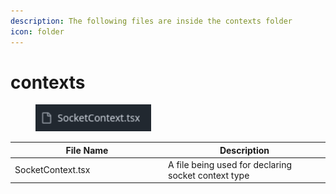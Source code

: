 ```yaml
---
description: The following files are inside the contexts folder
icon: folder
---
```


# contexts

<div align="left"><figure><img src="../../../.gitbook/assets/image (201).png" alt="" width="185"><figcaption></figcaption></figure></div>

<table><thead><tr><th width="231">File Name</th><th>Description</th></tr></thead><tbody><tr><td>SocketContext.tsx</td><td>A file being used for declaring socket context type</td></tr></tbody></table>
